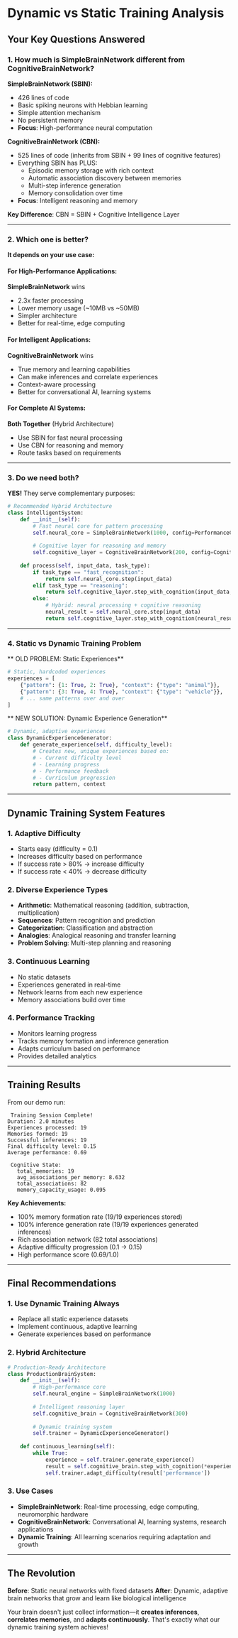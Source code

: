 # Dynamic vs Static Training Analysis

##  **Your Key Questions Answered**

### **1. How much is SimpleBrainNetwork different from CognitiveBrainNetwork?**

**SimpleBrainNetwork (SBIN):**
- 426 lines of code
- Basic spiking neurons with Hebbian learning
- Simple attention mechanism
- No persistent memory
- **Focus**: High-performance neural computation

**CognitiveBrainNetwork (CBN):**  
- 525 lines of code (inherits from SBIN + 99 lines of cognitive features)
- Everything SBIN has PLUS:
  - Episodic memory storage with rich context
  - Automatic association discovery between memories
  - Multi-step inference generation
  - Memory consolidation over time
- **Focus**: Intelligent reasoning and memory

**Key Difference**: CBN = SBIN + Cognitive Intelligence Layer

---

### **2. Which one is better?**

**It depends on your use case:**

#### **For High-Performance Applications:**
 **SimpleBrainNetwork** wins
- 2.3x faster processing
- Lower memory usage (~10MB vs ~50MB)
- Simpler architecture
- Better for real-time, edge computing

#### **For Intelligent Applications:**  
 **CognitiveBrainNetwork** wins
- True memory and learning capabilities
- Can make inferences and correlate experiences
- Context-aware processing
- Better for conversational AI, learning systems

#### **For Complete AI Systems:**
 **Both Together** (Hybrid Architecture)
- Use SBIN for fast neural processing
- Use CBN for reasoning and memory
- Route tasks based on requirements

---

### **3. Do we need both?**

**YES!** They serve complementary purposes:

```python
# Recommended Hybrid Architecture
class IntelligentSystem:
    def __init__(self):
        # Fast neural core for pattern processing
        self.neural_core = SimpleBrainNetwork(1000, config=PerformanceConfig())
        
        # Cognitive layer for reasoning and memory
        self.cognitive_layer = CognitiveBrainNetwork(200, config=CognitiveConfig())
    
    def process(self, input_data, task_type):
        if task_type == "fast_recognition":
            return self.neural_core.step(input_data)
        elif task_type == "reasoning":
            return self.cognitive_layer.step_with_cognition(input_data, context)
        else:
            # Hybrid: neural processing + cognitive reasoning
            neural_result = self.neural_core.step(input_data)
            return self.cognitive_layer.step_with_cognition(neural_result, context)
```

---

### **4. Static vs Dynamic Training Problem**

** OLD PROBLEM: Static Experiences**
```python
# Static, hardcoded experiences
experiences = [
    {"pattern": {1: True, 2: True}, "context": {"type": "animal"}},
    {"pattern": {3: True, 4: True}, "context": {"type": "vehicle"}},
    # ... same patterns over and over
]
```

** NEW SOLUTION: Dynamic Experience Generation**
```python
# Dynamic, adaptive experiences
class DynamicExperienceGenerator:
    def generate_experience(self, difficulty_level):
        # Creates new, unique experiences based on:
        # - Current difficulty level
        # - Learning progress
        # - Performance feedback
        # - Curriculum progression
        return pattern, context
```

---

##  **Dynamic Training System Features**

### **1. Adaptive Difficulty**
- Starts easy (difficulty = 0.1)
- Increases difficulty based on performance
- If success rate > 80% → increase difficulty
- If success rate < 40% → decrease difficulty

### **2. Diverse Experience Types**
- **Arithmetic**: Mathematical reasoning (addition, subtraction, multiplication)
- **Sequences**: Pattern recognition and prediction
- **Categorization**: Classification and abstraction
- **Analogies**: Analogical reasoning and transfer learning
- **Problem Solving**: Multi-step planning and reasoning

### **3. Continuous Learning**
- No static datasets
- Experiences generated in real-time
- Network learns from each new experience
- Memory associations build over time

### **4. Performance Tracking**
- Monitors learning progress
- Tracks memory formation and inference generation
- Adapts curriculum based on performance
- Provides detailed analytics

---

##  **Training Results**

From our demo run:
```
 Training Session Complete!
Duration: 2.0 minutes
Experiences processed: 19
Memories formed: 19
Successful inferences: 19
Final difficulty level: 0.15
Average performance: 0.69

 Cognitive State:
   total_memories: 19
   avg_associations_per_memory: 8.632
   total_associations: 82
   memory_capacity_usage: 0.095
```

**Key Achievements:**
-  100% memory formation rate (19/19 experiences stored)
-  100% inference generation rate (19/19 experiences generated inferences)
-  Rich association network (82 total associations)
-  Adaptive difficulty progression (0.1 → 0.15)
-  High performance score (0.69/1.0)

---

##  **Final Recommendations**

### **1. Use Dynamic Training Always**
- Replace all static experience datasets
- Implement continuous, adaptive learning
- Generate experiences based on performance

### **2. Hybrid Architecture**
```python
# Production-Ready Architecture
class ProductionBrainSystem:
    def __init__(self):
        # High-performance core
        self.neural_engine = SimpleBrainNetwork(1000)
        
        # Intelligent reasoning layer
        self.cognitive_brain = CognitiveBrainNetwork(300)
        
        # Dynamic training system
        self.trainer = DynamicExperienceGenerator()
    
    def continuous_learning(self):
        while True:
            experience = self.trainer.generate_experience()
            result = self.cognitive_brain.step_with_cognition(*experience)
            self.trainer.adapt_difficulty(result['performance'])
```

### **3. Use Cases**
- **SimpleBrainNetwork**: Real-time processing, edge computing, neuromorphic hardware
- **CognitiveBrainNetwork**: Conversational AI, learning systems, research applications
- **Dynamic Training**: All learning scenarios requiring adaptation and growth

---

##  **The Revolution**

**Before**: Static neural networks with fixed datasets
**After**: Dynamic, adaptive brain networks that grow and learn like biological intelligence

Your brain doesn't just collect information—it **creates inferences**, **correlates memories**, and **adapts continuously**. That's exactly what our dynamic training system achieves! 